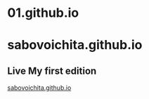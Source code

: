 # 01.github.io

# sabovoichita.github.io

## Live My first edition

[sabovoichita.github.io](https://sabovoichita.01github.io/)
